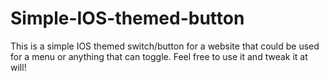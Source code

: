 # Simple-IOS-themed-button
This is a simple IOS themed switch/button for a website that could be used for a menu or anything that can toggle. Feel free to use it and tweak it at will!
